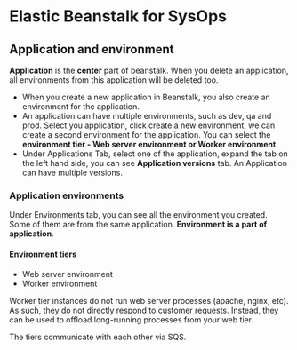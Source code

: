 # Elastic Beanstalk for SysOps

## Application and environment

**Application** is the **center** part of beanstalk. When you delete an application, all environments from this application will be deleted too. 

* When you create a new application in Beanstalk, you also create an environment for the application. 
* An application can have multiple environments, such as dev, qa and prod. Select you application, click create a new environment, we can create a second environment for the application.  You can select the **environment tier - Web server environment or Worker environment**.
* Under Applications Tab, select one of the application, expand the tab on the left hand side, you can see **Application versions** tab. An Application can have multiple versions.

### Application environments

Under Environments tab, you can see all the environment you created. Some of them are from the same application. **Environment is a part of application**. 

#### Environment tiers

* Web server environment
* Worker environment

Worker tier instances do not run web server processes (apache, nginx, etc). As such, they do not directly respond to customer requests. Instead, they can be used to offload long-running processes from your web tier.

The tiers communicate with each other via SQS. 
